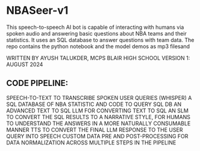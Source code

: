 # NBASeer-v1
This speech-to-speech AI bot is capable of interacting with humans via spoken audio and answering basic questions about NBA teams and their statistics. It uses an SQL database to answer questions with team data. The repo contains the python notebook and the model demos as mp3 filesand
 
WRITTEN BY AYUSH TALUKDER, MCPS BLAIR HIGH SCHOOL
VERSION 1: AUGUST 2024
## CODE PIPELINE:
SPEECH-TO-TEXT TO TRANSCRIBE SPOKEN USER QUERIES (WHISPER)
A SQL DATABASE OF NBA STATISTIC AND CODE TO QUERY SQL DB
AN ADVANCED TEXT TO SQL LLM FOR CONVERTING TEXT TO SQL
AN SLM TO CONVERT THE SQL RESULTS TO A NARRATIVE STYLE, FOR HUMANS TO UNDERSTAND THE ANSWERS IN A MORE NATURALLY CONSUMABLE MANNER
TTS TO CONVERT THE FINAL LLM RESPONSE TO THE USER QUERY INTO SPEECH
CUSTOM DATA PRE AND POST-PROCESSING FOR DATA NORMALIZATION ACROSS MULTIPLE STEPS IN THE PIPELINE 
